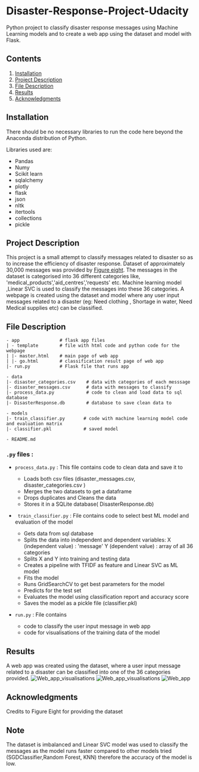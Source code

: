 # Disaster-Response-Project-Udacity
Python project to classify disaster response messages using Machine Learning models and to create a web app using the dataset and model with Flask.

## Contents

1. [Installation](#Installation)
2. [Project Description](#Project-Description)
3. [File Description](#File-Description)
4. [Results](#Results)
5. [Acknowledgments](#Acknowledgements)


## Installation
There should be no necessary libraries to run the code here beyond the Anaconda distribution of Python.

Libraries used are:
* Pandas
* Numy
* Scikit learn
* sqlalchemy
* plotly
* flask
* json
* nltk
* itertools
* collections
* pickle

## Project Description
This project is a small attempt to classify messages related to disaster so as to increase the efficiency of disaster response. Dataset of approximately 30,000 messages was provided by [Figure eight](https://appen.com/). The messages in the dataset is categorised into 36 different categories like, 'medical_products','aid_centres','requests' etc.
Machine learning model ,Linear SVC is used to classify the messages into these 36 categories. A webpage is created using the dataset and model where any user input messages related to a disaster (eg: Need clothing , Shortage in water, Need Medical supplies etc) can be classified.

## File Description

```
- app               # flask app files
| - template        # file with html code and python code for the webpage
| |- master.html    # main page of web app
| |- go.html        # classification result page of web app
|- run.py           # Flask file that runs app

- data
|- disaster_categories.csv    # data with categories of each messsage
|- disaster_messages.csv      # data with messages to classify
|- process_data.py            # code to clean and load data to sql database
|- DisasterResponse.db        # database to save clean data to

- models
|- train_classifier.py       # code with machine learning model code and evaluation matrix
|- classifier.pkl            # saved model 

- README.md
 ```
 ### `.py` files :
 
 * `process_data.py` : This file contains code to clean data and save it to 
     * Loads both csv files (disaster_messages.csv, disaster_categories.csv )
     * Merges the two datasets to get a dataframe
     * Drops duplicates and Cleans the data
     * Stores it in a SQLite database( DisasterResponse.db)

* ` train_classifier.py` : File contains code to select best ML model and evaluation of the model 
     * Gets data from sql database
     * Splits the data into independent and dependent variables:
           X (independent value) : 'message'
           Y (dependent value) : array of all 36 categories
     * Splits X and Y into training and testing data
     * Creates a pipeline with TFIDF as feature and Linear SVC as ML model
     * Fits the model
     * Runs GridSearchCV to get best parameters for the model
     * Predicts for the test set
     * Evaluates the model using classification report and accuracy score
     * Saves the model as a pickle file (classifier.pkl)

* `run.py` : File contains
     *  code to classify the user input message in web app
     *  code for visualisations of the training data of the model

## Results

A web app was created using the dataset, where a user input message related to a disaster can be classified into one of the 36 categories provided.
![Web_app_visualisations]()
![Web_app_visualisations]()
![Web_app]()

## Acknowledgments

Credits to Figure Eight for providing the dataset 

## Note

The dataset is imbalanced and Linear SVC model was used to classify the messages as the model runs faster compared to other models tried (SGDClassifier,Random Forest, KNN) therefore the accuracy of the model is low.






